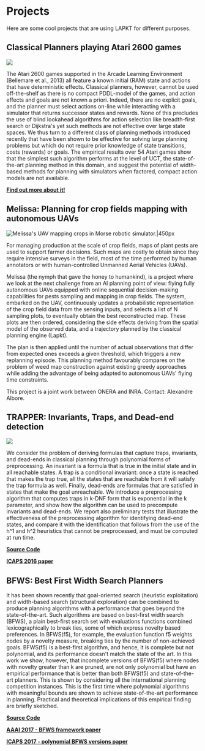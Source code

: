 # Projects

Here are some cool projects that are using LAPKT for
different purposes.

## Classical Planners playing Atari 2600 games


[![](http://img.youtube.com/vi/P-603qPMkSg/0.jpg)](http://www.youtube.com/watch?v=P-603qPMkSg "Watch Classical Planners in Action!")


The Atari 2600 games supported in the Arcade Learning Environment (Bellemare et al., 2013) all feature a known initial (RAM) state and actions that have deterministic effects. Classical planners, however, cannot be used off-the-shelf as there is no compact PDDL-model of the games, and action effects and goals are not known a priori. Indeed, there are no explicit goals, and the planner must select actions on-line while interacting with a simulator that returns successor states and rewards. None of this precludes the use of blind lookahead algorithms for action selection like breadth-first search or Dijkstra's yet such methods are not effective over large state spaces. We thus turn to a different class of planning methods introduced recently that have been shown to be effective for solving large planning problems but which do not require prior knowledge of state transitions, costs (rewards) or goals. The empirical results over 54 Atari games show that the simplest such algorithm performs at the level of UCT, the state-of-the-art planning method in this domain, and suggest the potential of width-based methods for planning with simulators when factored, compact action models are not available.

[**Find out more about it!**](Atari)

##  Melissa: Planning for crop fields mapping with autonomous UAVs

![Melissa\'s UAV mapping crops in Morse robotic
simulator.\|450px](images/Morse-drone-inra.png "Melissa's UAV mapping crops in Morse robotic simulator.|450px")

For managing production at the scale of crop fields, maps of plant pests
are used to support farmer decisions. Such maps are costly to obtain
since they require intensive surveys in the field, most of the time
performed by human annotators or with human-controlled Unmanned Aerial
Vehicles (UAVs).

Melissa (the nymph that gave the honey to humankind), is a project where
we look at the next challenge from an AI planning point of view: flying
fully autonomous UAVs equipped with online sequential decision-making
capabilities for pests sampling and mapping in crop fields. The system,
embarked on the UAV, continuously updates a probabilistic representation
of the crop field data from the sensing inputs, and selects a list of N
sampling plots, to eventually obtain the best reconstructed map. These
plots are then ordered, considering the side effects deriving from the
spatial model of the observed data, and a trajectory planned by the
classical planning engine (Lapkt).

The plan is then applied until the number of actual observations that
differ from expected ones exceeds a given threshold, which triggers a
new replanning episode. This planning method favourably compares on the
problem of weed map construction against existing greedy approaches
while adding the advantage of being adapted to autonomous UAVs' flying
time constraints.

This project is a joint work between ONERA and INRA. Contact: Alexandre
Albore.

## TRAPPER: Invariants, Traps, and Dead-end detection


[![](http://img.youtube.com/vi/dn46rqa6fnc/0.jpg)](http://www.youtube.com/watch?v=dn46rqa6fnc "Watch Sokoban example")


We consider the problem of deriving formulas that capture traps,
invariants, and dead-ends in classical planning through polynomial forms
of preprocessing. An invariant is a formula that is true in the initial
state and in all reachable states. A trap is a conditional invariant:
once a state is reached that makes the trap true, all the states that
are reachable from it will satisfy the trap formula as well. Finally,
dead-ends are formulas that are satisfied in states that make the goal
unreachable. We introduce a preprocessing algorithm that computes traps
in k-DNF form that is exponential in the k parameter, and show how the
algorithm can be used to precompute invariants and dead-ends. We report
also preliminary tests that illustrate the effectiveness of the
preprocessing algorithm for identifying dead-end states, and compare it
with the identification that follows from the use of the h\^1 and h\^2
heuristics that cannot be preprocessed, and must be computed at run
time.

[**Source Code**](https://github.com/nirlipo/trapper-lapkt)

[**ICAPS 2016
paper**](http://people.eng.unimelb.edu.au/nlipovetzky/papers/icaps16_trapper.pdf)


## BFWS: Best First Width Search Planners

It has been shown recently that goal-oriented search (heuristic
exploitation) and width-based search (structural exploration) can be
combined to produce planning algorithms with a performance that goes
beyond the state-of-the-art. Such algorithms are based on best-first
width search (BFWS), a plain best-first search set with evaluations
functions combined lexicographically to break ties, some of which
express novelty based preferences. In BFWS(f5), for example, the
evaluation function f5 weights nodes by a novelty measure, breaking ties
by the number of non-achieved goals. BFWS(f5) is a best-first algorithm,
and hence, it is complete but not polynomial, and its performance
doesn't match the state of the art. In this work we show, however, that
incomplete versions of BFWS(f5) where nodes with novelty greater than k
are pruned, are not only polynomial but have an empirical performance
that is better than both BFWS(f5) and state-of-the-art planners. This is
shown by considering all the international planning competition
instances. This is the first time where polynomial algorithms with
meaningful bounds are shown to achieve state-of-the-art performance in
planning. Practical and theoretical implications of this empirical
finding are briefly sketched.

[**Source Code**](https://github.com/nirlipo/BFWS-public)

[**AAAI 2017 - BFWS framework
paper**](http://people.eng.unimelb.edu.au/nlipovetzky/papers/aaai17-BFWS-novelty-exploration.pdf)

[**ICAPS 2017 - polynomial BFWS versions
paper**](http://people.eng.unimelb.edu.au/nlipovetzky/papers/icaps17-polytime-BFWS.pdf)

